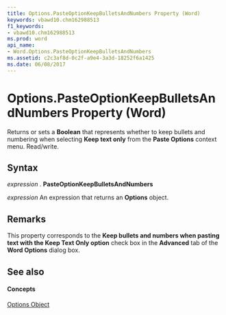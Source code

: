 ```yaml
---
title: Options.PasteOptionKeepBulletsAndNumbers Property (Word)
keywords: vbawd10.chm162988513
f1_keywords:
- vbawd10.chm162988513
ms.prod: word
api_name:
- Word.Options.PasteOptionKeepBulletsAndNumbers
ms.assetid: c2c3af8d-0c2f-a9e4-3a3d-18252f6a1425
ms.date: 06/08/2017
---
```



# Options.PasteOptionKeepBulletsAndNumbers Property (Word)

Returns or sets a  **Boolean** that represents whether to keep bullets and numbering when selecting **Keep text only** from the **Paste Options** context menu. Read/write.


## Syntax

 _expression_ . **PasteOptionKeepBulletsAndNumbers**

 _expression_ An expression that returns an **Options** object.


## Remarks

This property corresponds to the  **Keep bullets and numbers when pasting text with the Keep Text Only option** check box in the **Advanced** tab of the **Word Options** dialog box.


## See also


#### Concepts


[Options Object](options-object-word.md)

